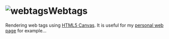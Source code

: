 ![webtags][3]Webtags
=======
Rendering web tags using [HTML5 Canvas][1]. It is useful for my [personal web page][2] for example&hellip;

[1]: https://developer.mozilla.org/en-US/docs/HTML/Canvas
[2]: http://earthperson.info
[3]: https://s3-eu-west-1.amazonaws.com/webtags/webtags.png
